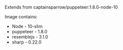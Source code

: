 Extends from captainsparrow/puppeteer:1.8.0-node-10

Image contains:
- Node - 10-slim
- puppeteer - 1.8.0
- resemblejs - 3.1.0
- sharp - 0.22.0